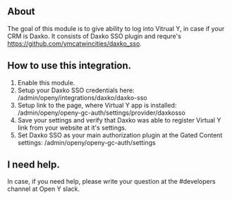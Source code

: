## About
The goal of this module is to give ability to log into Vitrual Y, in case if your CRM is Daxko.
It consists of Daxko SSO plugin and requre's https://github.com/ymcatwincities/daxko_sso.

## How to use this integration.

1. Enable this module.
2. Setup your Daxko SSO credentials here: /admin/openy/integrations/daxko/daxko-sso
3. Setup link to the page, where Virtual Y app is installed: /admin/openy/openy-gc-auth/settings/provider/daxkosso
4. Save your settings and verify that Daxko was able to register Virtual Y link from your website at it's settings.
5. Set Daxko SSO as your main authorization plugin at the Gated Content settings: /admin/openy/openy-gc-auth/settings

## I need help.
In case, if you need help, please write your question at the #developers channel at Open Y slack.

